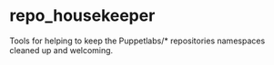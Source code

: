 # repo_housekeeper
Tools for helping to keep the Puppetlabs/* repositories namespaces cleaned up and welcoming.
